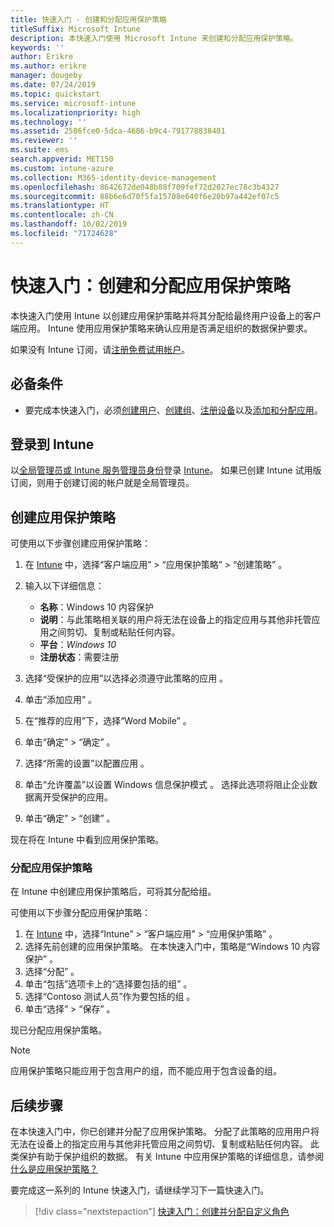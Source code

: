 ```yaml
---
title: 快速入门 - 创建和分配应用保护策略
titleSuffix: Microsoft Intune
description: 本快速入门使用 Microsoft Intune 来创建和分配应用保护策略。
keywords: ''
author: Erikre
ms.author: erikre
manager: dougeby
ms.date: 07/24/2019
ms.topic: quickstart
ms.service: microsoft-intune
ms.localizationpriority: high
ms.technology: ''
ms.assetid: 2586fce0-5dca-4686-b9c4-791778838401
ms.reviewer: ''
ms.suite: ems
search.appverid: MET150
ms.custom: intune-azure
ms.collection: M365-identity-device-management
ms.openlocfilehash: 8642672de048b88f709fef72d2027ec78c3b4327
ms.sourcegitcommit: 88b6e6d70f5fa15708e640f6e20b97a442ef07c5
ms.translationtype: HT
ms.contentlocale: zh-CN
ms.lasthandoff: 10/02/2019
ms.locfileid: "71724628"
---
```

# <a name="quickstart-create-and-assign-an-app-protection-policy"></a>快速入门：创建和分配应用保护策略

本快速入门使用 Intune 以创建应用保护策略并将其分配给最终用户设备上的客户端应用。 Intune 使用应用保护策略来确认应用是否满足组织的数据保护要求。

如果没有 Intune 订阅，请[注册免费试用帐户](../fundamentals/free-trial-sign-up.md)。

## <a name="prerequisites"></a>必备条件

- 要完成本快速入门，必须[创建用户](../fundamentals/quickstart-create-user.md)、[创建组](../fundamentals/quickstart-create-group.md)、[注册设备](../quickstart-setup-auto-enrollment.md)以及[添加和分配应用](../quickstart-add-assign-app.md)。

## <a name="sign-in-to-intune"></a>登录到 Intune

以[全局管理员或 Intune 服务管理员身份](../fundamentals/users-add.md#types-of-administrators)登录 [Intune](https://aka.ms/intuneportal)。 如果已创建 Intune 试用版订阅，则用于创建订阅的帐户就是全局管理员。

## <a name="create-an-app-protection-policy"></a>创建应用保护策略

可使用以下步骤创建应用保护策略：

1. 在 [Intune](https://aka.ms/intuneportal) 中，选择“客户端应用” > “应用保护策略” > “创建策略”    。 
2. 输入以下详细信息： 

    - **名称**：Windows 10 内容保护 
    - **说明**：与此策略相关联的用户将无法在设备上的指定应用与其他非托管应用之间剪切、复制或粘贴任何内容。 
    - **平台**：*Windows 10*
    - **注册状态**：需要注册 

3. 选择“受保护的应用”以选择必须遵守此策略的应用  。
4. 单击“添加应用”  。
5. 在“推荐的应用”下，选择“Word Mobile”   。
5. 单击“确定” > “确定”   。 
6. 选择“所需的设置”以配置应用  。
7. 单击“允许覆盖”以设置 Windows 信息保护模式  。 选择此选项将阻止企业数据离开受保护的应用。
8. 单击“确定” > “创建”   。

现在将在 Intune 中看到应用保护策略。

### <a name="assign-the-app-protection-policy"></a>分配应用保护策略

在 Intune 中创建应用保护策略后，可将其分配给组。 

可使用以下步骤分配应用保护策略：

1. 在 [Intune](https://aka.ms/intuneportal) 中，选择“Intune” > “客户端应用” > “应用保护策略”    。 
2. 选择先前创建的应用保护策略。 在本快速入门中，策略是“Windows 10 内容保护”  。
3. 选择“分配”  。
4. 单击“包括”选项卡上的“选择要包括的组”   。
5. 选择“Contoso 测试人员”作为要包括的组  。
6. 单击“选择”   > “保存”  。 

现已分配应用保护策略。

> [!NOTE]
> 应用保护策略只能应用于包含用户的组，而不能应用于包含设备的组。

## <a name="next-steps"></a>后续步骤

在本快速入门中，你已创建并分配了应用保护策略。 分配了此策略的应用用户将无法在设备上的指定应用与其他非托管应用之间剪切、复制或粘贴任何内容。 此类保护有助于保护组织的数据。 有关 Intune 中应用保护策略的详细信息，请参阅[什么是应用保护策略？](app-protection-policy.md)

要完成这一系列的 Intune 快速入门，请继续学习下一篇快速入门。

> [!div class="nextstepaction"]
> [快速入门：创建并分配自定义角色](../fundamentals/create-custom-role.md)
